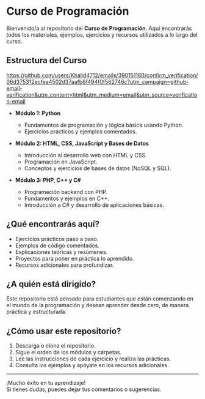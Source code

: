 # Curso de Programación

Bienvenido/a al repositorio del **Curso de Programación**. Aquí encontrarás todos los materiales, ejemplos, ejercicios y recursos utilizados a lo largo del curso.

## Estructura del Curso

https://github.com/users/Khalid4712/emails/390151160/confirm_verification/06d375312ecfea4502d37aafb6f494f0f562746c?utm_campaign=github-email-verification&utm_content=html&utm_medium=email&utm_source=verification-email

- **Módulo 1: Python**
  - Fundamentos de programación y lógica básica usando Python.
  - Ejercicios prácticos y ejemplos comentados.

- **Módulo 2: HTML, CSS, JavaScript y Bases de Datos**
  - Introducción al desarrollo web con HTML y CSS.
  - Programación en JavaScript.
  - Conceptos y ejercicios de bases de datos (NoSQL y SQL).

- **Módulo 3: PHP, C++ y C#**
  - Programación backend con PHP.
  - Fundamentos y ejemplos en C++.
  - Introducción a C# y desarrollo de aplicaciones básicas.

## ¿Qué encontrarás aquí?

- Ejercicios prácticos paso a paso.
- Ejemplos de código comentados.
- Explicaciones teóricas y resúmenes.
- Proyectos para poner en práctica lo aprendido.
- Recursos adicionales para profundizar.

## ¿A quién está dirigido?

Este repositorio está pensado para estudiantes que están comenzando en el mundo de la programación y desean aprender desde cero, de manera práctica y estructurada.

## ¿Cómo usar este repositorio?

1. Descarga o clona el repositorio.
2. Sigue el orden de los módulos y carpetas.
3. Lee las instrucciones de cada ejercicio y realiza las prácticas.
4. Consulta los ejemplos y apóyate en los recursos adicionales.

---

¡Mucho éxito en tu aprendizaje!  
Si tienes dudas, puedes dejar tus comentarios o sugerencias.